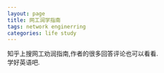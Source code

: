 ```yaml
---
layout: page
title: 网工润学指南
tags: network enginerring
categories: life study
---
```

知乎上搜网工劝润指南,作者的很多回答评论也可以看看.  
学好英语吧.